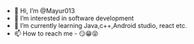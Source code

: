 - 👋 Hi, I’m @Mayur013
- 👀 I’m interested in software development 
- 🌱 I’m currently learning Java,c++,Android studio, react etc.
- 📫 How to reach me - 😏😁😝


